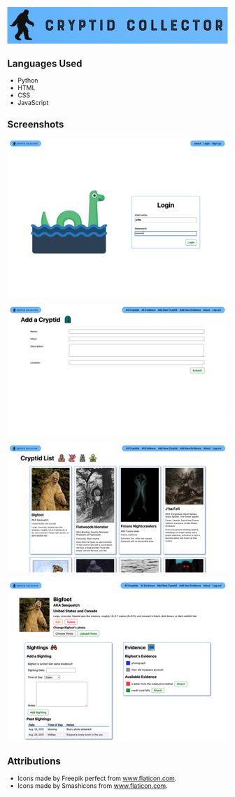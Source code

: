 ![CRYPTID COLLECTOR](/main_app/static/images/logo1.png)

## Languages Used

* Python
* HTML
* CSS
* JavaScript

## Screenshots

![Landing Page](/main_app/static/images/readme/login2.png)

![Add A Cryptid Page](/main_app/static/images/readme/addcryptidform3.png)

![Cryptid Index Page](/main_app/static/images/readme/cryptidindex3.png)

![Cryptid Details Page](/main_app/static/images/readme/cryptiddetails.png)

## Attributions

* Icons made by Freepik perfect from www.flaticon.com.
* Icons made by Smashicons from www.flaticon.com.